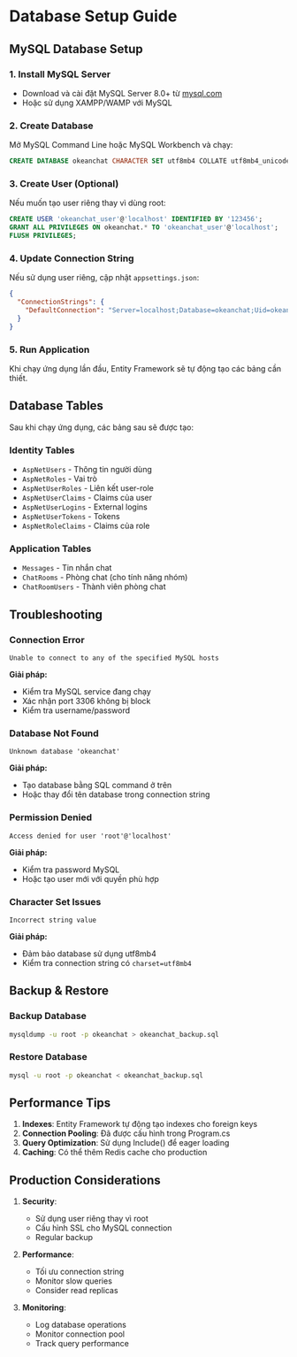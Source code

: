# Database Setup Guide

## MySQL Database Setup

### 1. Install MySQL Server
- Download và cài đặt MySQL Server 8.0+ từ [mysql.com](https://dev.mysql.com/downloads/mysql/)
- Hoặc sử dụng XAMPP/WAMP với MySQL

### 2. Create Database
Mở MySQL Command Line hoặc MySQL Workbench và chạy:

```sql
CREATE DATABASE okeanchat CHARACTER SET utf8mb4 COLLATE utf8mb4_unicode_ci;
```

### 3. Create User (Optional)
Nếu muốn tạo user riêng thay vì dùng root:

```sql
CREATE USER 'okeanchat_user'@'localhost' IDENTIFIED BY '123456';
GRANT ALL PRIVILEGES ON okeanchat.* TO 'okeanchat_user'@'localhost';
FLUSH PRIVILEGES;
```

### 4. Update Connection String
Nếu sử dụng user riêng, cập nhật `appsettings.json`:

```json
{
  "ConnectionStrings": {
    "DefaultConnection": "Server=localhost;Database=okeanchat;Uid=okeanchat_user;Pwd=123456;"
  }
}
```

### 5. Run Application
Khi chạy ứng dụng lần đầu, Entity Framework sẽ tự động tạo các bảng cần thiết.

## Database Tables

Sau khi chạy ứng dụng, các bảng sau sẽ được tạo:

### Identity Tables
- `AspNetUsers` - Thông tin người dùng
- `AspNetRoles` - Vai trò
- `AspNetUserRoles` - Liên kết user-role
- `AspNetUserClaims` - Claims của user
- `AspNetUserLogins` - External logins
- `AspNetUserTokens` - Tokens
- `AspNetRoleClaims` - Claims của role

### Application Tables
- `Messages` - Tin nhắn chat
- `ChatRooms` - Phòng chat (cho tính năng nhóm)
- `ChatRoomUsers` - Thành viên phòng chat

## Troubleshooting

### Connection Error
```
Unable to connect to any of the specified MySQL hosts
```
**Giải pháp:**
- Kiểm tra MySQL service đang chạy
- Xác nhận port 3306 không bị block
- Kiểm tra username/password

### Database Not Found
```
Unknown database 'okeanchat'
```
**Giải pháp:**
- Tạo database bằng SQL command ở trên
- Hoặc thay đổi tên database trong connection string

### Permission Denied
```
Access denied for user 'root'@'localhost'
```
**Giải pháp:**
- Kiểm tra password MySQL
- Hoặc tạo user mới với quyền phù hợp

### Character Set Issues
```
Incorrect string value
```
**Giải pháp:**
- Đảm bảo database sử dụng utf8mb4
- Kiểm tra connection string có `charset=utf8mb4`

## Backup & Restore

### Backup Database
```bash
mysqldump -u root -p okeanchat > okeanchat_backup.sql
```

### Restore Database
```bash
mysql -u root -p okeanchat < okeanchat_backup.sql
```

## Performance Tips

1. **Indexes**: Entity Framework tự động tạo indexes cho foreign keys
2. **Connection Pooling**: Đã được cấu hình trong Program.cs
3. **Query Optimization**: Sử dụng Include() để eager loading
4. **Caching**: Có thể thêm Redis cache cho production

## Production Considerations

1. **Security**:
   - Sử dụng user riêng thay vì root
   - Cấu hình SSL cho MySQL connection
   - Regular backup

2. **Performance**:
   - Tối ưu connection string
   - Monitor slow queries
   - Consider read replicas

3. **Monitoring**:
   - Log database operations
   - Monitor connection pool
   - Track query performance
